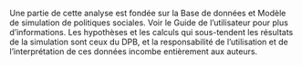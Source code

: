 Une partie de cette analyse est fondée sur la Base de données et Modèle de simulation de politiques sociales. Voir le Guide de l’utilisateur pour plus d’informations. Les hypothèses et les calculs qui sous-tendent les résultats de la simulation sont ceux du DPB, et la responsabilité de l’utilisation et de l’interprétation de ces données incombe entièrement aux auteurs.